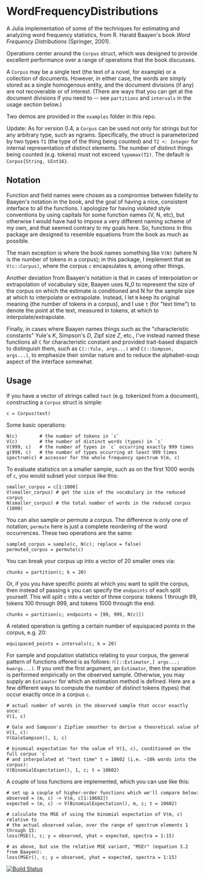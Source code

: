 # WordFrequencyDistributions
A Julia implementation of some of the techniques for estimating and analyzing word frequency statistics, from R. Harald Baayen's book _Word Frequency Distributions_ (Springer, 2001).

Operations center around the `Corpus` struct, which was designed to provide excellent performance over a range of operations that the book discusses.

A `Corpus` may be a single text (the text of a novel, for example) or a collection of documents. However, in either case, the words are simply stored as a single homogenous entity, and the document divisions (if any) are not recoverable or of interest. (There are ways that you can get at the document divisions if you need to -- see `partitions` and `intervals` in the usage section below.)

Two demos are provided in the `examples` folder in this repo.

Update: As for version 0.4, a `Corpus` can be used not only for strings but for any arbitrary type, such as ngrams. Specifically, the struct is parameterized by two types `T1` (the type of the thing being counted) and `T2 <: Integer` for internal representation of distinct elements. The number of distinct things being counted (e.g. tokens) must not exceed `typemax(T2)`. The default is `Corpus{String, UInt16}`.

## Notation
Function and field names were chosen as a compromise between fidelity to Baayen's notation in the book, and the goal of having a nice, consistent interface to all the functions. I apologize for having violated style conventions by using capitals for some function names (V, N, etc), but otherwise I would have had to impose a very different naming scheme of my own, and that seemed contrary to my goals here. So, functions in this package are designed to resemble equations from the book as much as possible.

The main exception is where the book names something like `V(N)` (where N is the number of tokens in a corpus); in this package, I implement that as `V(c::Corpus)`, where the corpus `c` encapsulates `N`, among other things.

Another deviation from Baayen's notation is that in cases of interpolation or extrapolation of vocabulary size, Baayen uses N_0 to represent the size of the corpus on which the estimate is conditioned and N for the sample size at which to interpolate or extrapolate. Instead, I let `N` keep its original meaning (the number of tokens in a corpus), and I use `t` (for "text time") to denote the point at the text, measured in tokens, at which to interpolate/extrapolate.

Finally, in cases where Baayen names things such as the "characteristic constants" Yule's _K_, Simpson's _D_, Zipf size _Z_, etc., I've instead named these functions all `C` for characteristic constant and provided trait-based dispatch to distinguish them, such as `C(::Yule, args...)` and `C(::Simpson, args...)`, to emphasize their similar nature and to reduce the alphabet-soup aspect of the interface somewhat.


## Usage
If you have a vector of strings called `text` (e.g. tokenized from a document), constructing a `Corpus` struct is simple:
```
c = Corpus(text)
```

Some basic operations:
```
N(c)        # the number of tokens in `c`
V(c)        # the number of distinct words (types) in `c`
V(999, c)   # the number of types in `c` occurring exactly 999 times
g(999, c)   # the number of types occurring at least 999 times
spectrum(c) # accessor for the whole frequency spectrum V(m, c)
```

To evaluate statistics on a smaller sample, such as on the first 1000 words of `c`, you would subset your corpus like this:
```
smaller_corpus = c[1:1000]
V(smaller_corpus) # get the size of the vocabulary in the reduced corpus
N(smaller_corpus) # the total number of words in the reduced corpus (1000)
```

You can also sample or permute a corpus. The difference is only one of notation; `permute` here is just a complete reordering of the word occurrences. These two operations are the same:
```
sampled_corpus = sample(c, N(c); replace = false)
permuted_corpus = permute(c)
```

You can break your corpus up into a vector of 20 smaller ones via:
```
chunks = partition(c; k = 20)
```

Or, if you you have specific points at which you want to split the corpus, then instead of passing `k` you can specify the `endpoints` of each split yourself. This will split `c` into a vector of three corpora:  tokens 1 through 99, tokens 100 through 999, and tokens 1000 through the end:
```
chunks = partition(c; endpoints = [99, 999, N(c)])
```

A related operation is getting a certain number of equispaced points in the corpus, e.g. 20:
```
equispaced_points = intervals(c; k = 20)
```

For sample and population statistics relating to your corpus, the general pattern of functions offered is as follows: `𝑓([::Estimator,] args...; kwargs...)`. If you omit the first argument, an `Estimator`, then the operation is performed empirically on the observed sample. Otherwise, you may supply an `Estimator` for which an estimation method is defined. Here are a few different ways to compute the number of distinct tokens (types) that occur exactly once in a corpus `c`.
```
# actual number of words in the observed sample that occur exactly once:
V(1, c)

# Gale and Sampson's Zipfian smoother to derive a theoretical value of V(1, c):
V(GaleSampson(), 1, c)

# binomial expectation for the value of V(1, c), conditioned on the full corpus `c` 
# and interpolated at "text time" t = 10602 (i.e. ~10k words into the corpus):
V(BinomialExpectation(), 1, c; t = 10602)
```

A couple of loss functions are implemented, which you can use like this:
```
# set up a couple of higher-order functions which we'll compare below:
observed = (m, c) -> V(m, c[1:10602])
expected = (m, c) -> V(BinomialExpectation(), m, c; t = 10602)

# calculate the MSE of using the binomial expectation of V(m, c) relative to
# the actual observed value, over the range of spectrum elements 1 through 15:
loss(MSE(), c; y = observed, yhat = expected, spectra = 1:15)

# as above, but use the relative MSE variant, "MSEr" (equation 3.2 from Baayen):
loss(MSEr(), c; y = observed, yhat = expected, spectra = 1:15)
```

[![Build Status](https://github.com/myersm0/WordFrequencyDistributions.jl/actions/workflows/CI.yml/badge.svg?branch=main)](https://github.com/myersm0/WordFrequencyDistributions.jl/actions/workflows/CI.yml?query=branch%3Amain)


